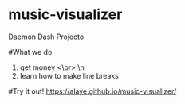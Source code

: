 # music-visualizer
Daemon Dash Projecto

#What we do
1) get money <\br> \n
2) learn how to make line breaks

#Try it out!
https://alaye.github.io/music-visualizer/

